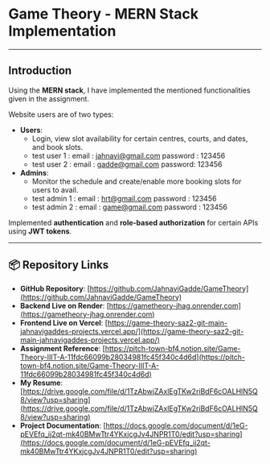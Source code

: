 # **Game Theory - MERN Stack Implementation**

---

## **Introduction**

Using the **MERN stack**, I have implemented the mentioned functionalities given in the assignment.

Website users are of two types:
- **Users**:  
  - Login, view slot availability for certain centres, courts, and dates, and book slots.
  - test user 1 : email : jahnavi@gmail.com password : 123456
  - test user 2 : email : gadde@gmail.com password: 123456
- **Admins**:  
  - Monitor the schedule and create/enable more booking slots for users to avail.
  - test admin 1 : email : hrt@gmail.com password : 123456
  - test admin 2 : email : game@gmail.com password : 123456

Implemented **authentication** and **role-based authorization** for certain APIs using **JWT tokens**.

---

## **📦 Repository Links**

- **GitHub Repository**: [https://github.com/JahnaviGadde/GameTheory](https://github.com/JahnaviGadde/GameTheory)  
- **Backend Live on Render**: [https://gametheory-jhag.onrender.com](https://gametheory-jhag.onrender.com)  
- **Frontend Live on Vercel**: [https://game-theory-saz2-git-main-jahnavigaddes-projects.vercel.app/](https://game-theory-saz2-git-main-jahnavigaddes-projects.vercel.app/)  
- **Assignment Reference**: [https://pitch-town-bf4.notion.site/Game-Theory-IIIT-A-11fdc66099b28034981fc45f340c4d6d](https://pitch-town-bf4.notion.site/Game-Theory-IIIT-A-11fdc66099b28034981fc45f340c4d6d)  
- **My Resume**: [https://drive.google.com/file/d/1TzAbwjZAxlEgTKw2riBdF6cOALHlN5Q8/view?usp=sharing](https://drive.google.com/file/d/1TzAbwjZAxlEgTKw2riBdF6cOALHlN5Q8/view?usp=sharing)  
- **Project Documentation**: [https://docs.google.com/document/d/1eG-pEVEfq_ij2qt-mk40BMwTtr4YKxjcgJv4JNPR1T0/edit?usp=sharing](https://docs.google.com/document/d/1eG-pEVEfq_ij2qt-mk40BMwTtr4YKxjcgJv4JNPR1T0/edit?usp=sharing)  
